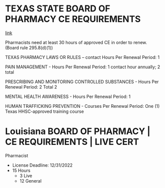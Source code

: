 # TEXAS STATE BOARD OF PHARMACY CE REQUIREMENTS

[link](https://www.pharmacy.texas.gov/licensees/ce-pharmacist-faq.asp)

Pharmacists need at least 30 hours of approved CE in order to renew. (Board rule 295.8(d)(1))

TEXAS PHARMACY LAWS OR RULES – contact Hours Per Renewal Period: 1 

PAIN MANAGEMENT - Hours Per Renewal Period: 1 contact hour annually; 2 total 

PRESCRIBING AND MONITORING CONTROLLED SUBSTANCES - Hours Per Renewal Period: 2 Total 2

MENTAL HEALTH AWARENESS - Hours Per Renewal Period: 1 

HUMAN TRAFFICKING PREVENTION - Courses Per Renewal Period: One (1) Texas HHSC-approved training course 


# Louisiana BOARD OF PHARMACY | CE REQUIREMENTS | LIVE CERT


Pharmacist 
- License Deadline: 12/31/2022
- 15 Hours
    - 3 Live 
    - 12 General

